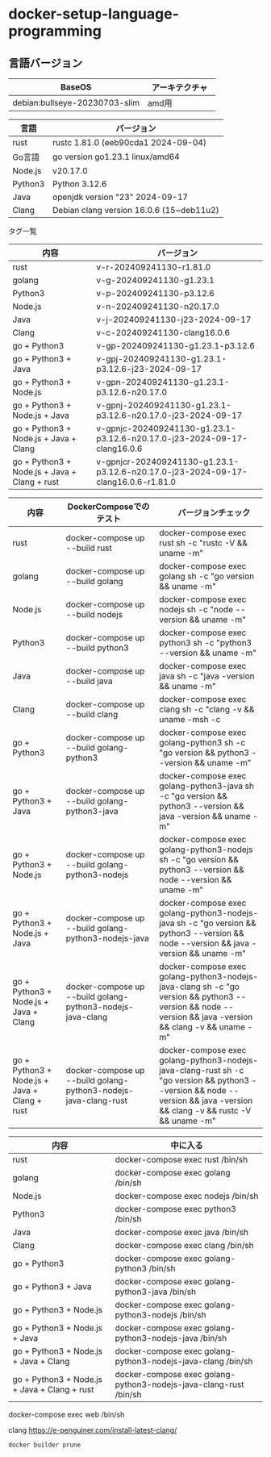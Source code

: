 # docker-setup-language-programming

## 言語バージョン

| BaseOS                        | アーキテクチャ　 |
|-------------------------------|----------|
| debian:bullseye-20230703-slim | amd用     |

| 言語      | バージョン                                    |
|---------|------------------------------------------|
| rust    | rustc 1.81.0 (eeb90cda1 2024-09-04)      |
| Go言語    | go version go1.23.1 linux/amd64          |
| Node.js | v20.17.0                                 |
| Python3 | Python 3.12.6                            |
| Java    | openjdk version "23" 2024-09-17          |
| Clang   | Debian clang version 16.0.6 (15~deb11u2) |

タグ一覧

| 内容                                           | バージョン                                                                             |
|----------------------------------------------|-----------------------------------------------------------------------------------|
| rust                                         | v-r-202409241130-r1.81.0                                                          | 
| golang                                       | v-g-202409241130-g1.23.1                                                          |                                 
| Python3                                      | v-p-202409241130-p3.12.6                                                          |                                 
| Node.js                                      | v-n-202409241130-n20.17.0                                                         |                                 
| Java                                         | v-j-202409241130-j23-2024-09-17                                                   |                                 
| Clang                                        | v-c-202409241130-clang16.0.6                                                      |                                 
| go + Python3                                 | v-gp-202409241130-g1.23.1-p3.12.6                                                 |                                 
| go + Python3 + Java                          | v-gpj-202409241130-g1.23.1-p3.12.6-j23-2024-09-17                                 |                                 
| go + Python3 + Node.js                       | v-gpn-202409241130-g1.23.1-p3.12.6-n20.17.0                                       |                                 
| go + Python3 + Node.js + Java                | v-gpnj-202409241130-g1.23.1-p3.12.6-n20.17.0-j23-2024-09-17                       |                                 
| go + Python3 + Node.js + Java + Clang        | v-gpnjc-202409241130-g1.23.1-p3.12.6-n20.17.0-j23-2024-09-17-clang16.0.6          |                                 
| go + Python3 + Node.js + Java + Clang + rust | v-gpnjcr-202409241130-g1.23.1-p3.12.6-n20.17.0-j23-2024-09-17-clang16.0.6-r1.81.0 |                                 

| 内容                                           | DockerComposeでのテスト                                              | 　 バージョンチェック                                                                                                                                                     |
|----------------------------------------------|-----------------------------------------------------------------|-----------------------------------------------------------------------------------------------------------------------------------------------------------------|
| rust                                         | docker-compose up --build rust                                  | docker-compose exec rust sh -c "rustc -V && uname -m"                                                                                                                  |
| golang                                       | docker-compose up --build golang                                | docker-compose exec golang sh -c "go version && uname -m"                                                                                                               |
| Node.js                                      | docker-compose up --build nodejs                                | docker-compose exec nodejs sh -c "node --version && uname -m"                                                                                                           |
| Python3                                      | docker-compose up --build python3                               | docker-compose exec python3 sh -c "python3 --version  && uname -m"                                                                                                      |
| Java                                         | docker-compose up --build java                                  | docker-compose exec java sh -c "java -version && uname -m"                                                                                                              |
| Clang                                        | docker-compose up --build clang                                 | docker-compose exec clang sh -c "clang -v && uname -msh -c                                                                                                                   |
| go + Python3                                 | docker-compose up --build golang-python3                        | docker-compose exec golang-python3 sh -c "go version && python3 --version && uname -m"                                                                                 |
| go + Python3 + Java                          | docker-compose up --build golang-python3-java                   | docker-compose exec golang-python3-java sh -c "go version && python3 --version && java -version && uname -m"                                                           |
| go + Python3 + Node.js                       | docker-compose up --build golang-python3-nodejs                 | docker-compose exec golang-python3-nodejs sh -c "go version && python3 --version && node --version && uname -m"                                                        |
| go + Python3 + Node.js + Java                | docker-compose up --build golang-python3-nodejs-java            | docker-compose exec golang-python3-nodejs-java sh -c "go version && python3 --version && node --version && java -version && uname -m"                                  |
| go + Python3 + Node.js + Java + Clang        | docker-compose up --build golang-python3-nodejs-java-clang      | docker-compose exec golang-python3-nodejs-java-clang sh -c "go version && python3 --version && node --version && java -version && clang -v && uname -m"                |
| go + Python3 + Node.js + Java + Clang + rust | docker-compose up --build golang-python3-nodejs-java-clang-rust | docker-compose exec golang-python3-nodejs-java-clang-rust sh -c "go version && python3 --version && node --version && java -version && clang -v && rustc -V && uname -m" |

| 内容                                           | 中に入る                                                              |
|----------------------------------------------|-------------------------------------------------------------------|
| rust                                         | docker-compose exec rust /bin/sh                                  |
| golang                                       | docker-compose exec golang /bin/sh                                |
| Node.js                                      | docker-compose exec nodejs /bin/sh                                |
| Python3                                      | docker-compose exec python3 /bin/sh                               |
| Java                                         | docker-compose exec java /bin/sh                                  |
| Clang                                        | docker-compose exec clang /bin/sh                                 |
| go + Python3                                 | docker-compose exec golang-python3 /bin/sh                        |
| go + Python3 + Java                          | docker-compose exec golang-python3-java /bin/sh                   |
| go + Python3 + Node.js                       | docker-compose exec golang-python3-nodejs /bin/sh                 |
| go + Python3 + Node.js + Java                | docker-compose exec golang-python3-nodejs-java /bin/sh            |
| go + Python3 + Node.js + Java + Clang        | docker-compose exec golang-python3-nodejs-java-clang /bin/sh      |
| go + Python3 + Node.js + Java + Clang + rust | docker-compose exec golang-python3-nodejs-java-clang-rust /bin/sh |

docker-compose exec web /bin/sh

clang
https://e-penguiner.com/install-latest-clang/



```
docker builder prune
```